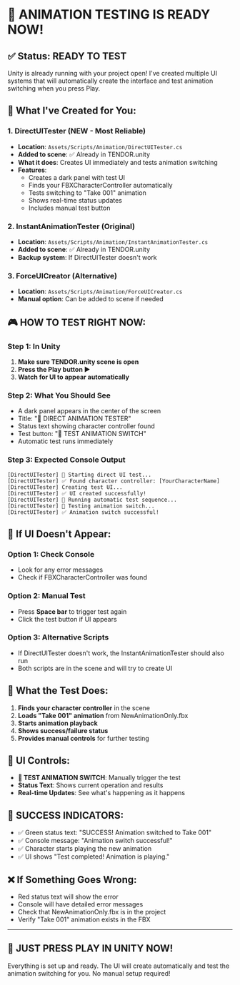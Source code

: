 # 🎯 ANIMATION TESTING IS READY NOW!

## ✅ Status: READY TO TEST

Unity is already running with your project open! I've created multiple UI systems that will automatically create the interface and test animation switching when you press Play.

## 🚀 What I've Created for You:

### 1. **DirectUITester** (NEW - Most Reliable)
- **Location**: `Assets/Scripts/Animation/DirectUITester.cs`
- **Added to scene**: ✅ Already in TENDOR.unity
- **What it does**: Creates UI immediately and tests animation switching
- **Features**:
  - Creates a dark panel with test UI
  - Finds your FBXCharacterController automatically
  - Tests switching to "Take 001" animation
  - Shows real-time status updates
  - Includes manual test button

### 2. **InstantAnimationTester** (Original)
- **Location**: `Assets/Scripts/Animation/InstantAnimationTester.cs`
- **Added to scene**: ✅ Already in TENDOR.unity
- **Backup system**: If DirectUITester doesn't work

### 3. **ForceUICreator** (Alternative)
- **Location**: `Assets/Scripts/Animation/ForceUICreator.cs`
- **Manual option**: Can be added to scene if needed

## 🎮 HOW TO TEST RIGHT NOW:

### Step 1: In Unity
1. **Make sure TENDOR.unity scene is open**
2. **Press the Play button ▶️**
3. **Watch for UI to appear automatically**

### Step 2: What You Should See
- A dark panel appears in the center of the screen
- Title: "🎯 DIRECT ANIMATION TESTER"
- Status text showing character controller found
- Test button: "🧪 TEST ANIMATION SWITCH"
- Automatic test runs immediately

### Step 3: Expected Console Output
```
[DirectUITester] 🚀 Starting direct UI test...
[DirectUITester] ✅ Found character controller: [YourCharacterName]
[DirectUITester] Creating test UI...
[DirectUITester] ✅ UI created successfully!
[DirectUITester] 🧪 Running automatic test sequence...
[DirectUITester] 🔄 Testing animation switch...
[DirectUITester] ✅ Animation switch successful!
```

## 🔧 If UI Doesn't Appear:

### Option 1: Check Console
- Look for any error messages
- Check if FBXCharacterController was found

### Option 2: Manual Test
- Press **Space bar** to trigger test again
- Click the test button if UI appears

### Option 3: Alternative Scripts
- If DirectUITester doesn't work, the InstantAnimationTester should also run
- Both scripts are in the scene and will try to create UI

## 🎯 What the Test Does:

1. **Finds your character controller** in the scene
2. **Loads "Take 001" animation** from NewAnimationOnly.fbx
3. **Starts animation playback**
4. **Shows success/failure status**
5. **Provides manual controls** for further testing

## 📱 UI Controls:

- **🧪 TEST ANIMATION SWITCH**: Manually trigger the test
- **Status Text**: Shows current operation and results
- **Real-time Updates**: See what's happening as it happens

## 🎉 SUCCESS INDICATORS:

- ✅ Green status text: "SUCCESS! Animation switched to Take 001"
- ✅ Console message: "Animation switch successful!"
- ✅ Character starts playing the new animation
- ✅ UI shows "Test completed! Animation is playing."

## ❌ If Something Goes Wrong:

- Red status text will show the error
- Console will have detailed error messages
- Check that NewAnimationOnly.fbx is in the project
- Verify "Take 001" animation exists in the FBX

---

## 🚀 **JUST PRESS PLAY IN UNITY NOW!**

Everything is set up and ready. The UI will create automatically and test the animation switching for you. No manual setup required! 